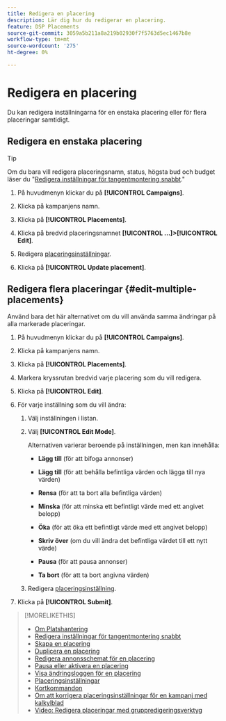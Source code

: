 ```yaml
---
title: Redigera en placering
description: Lär dig hur du redigerar en placering.
feature: DSP Placements
source-git-commit: 3059a5b211a8a219b02930f7f5763d5ec1467b8e
workflow-type: tm+mt
source-wordcount: '275'
ht-degree: 0%

---
```


# Redigera en placering

Du kan redigera inställningarna för en enstaka placering eller för flera placeringar samtidigt.

<!-- Some placements don't have this option. Clarify which placement types aren't eligible -- is it PG placements, or all placements using private inventory? And anything else? -->

## Redigera en enstaka placering

>[!TIP]
>
> Om du bara vill redigera placeringsnamn, status, högsta bud och budget läser du &quot;[Redigera inställningar för tangentmontering snabbt](/help/dsp/campaign-management/placements/placement-quick-edit.md).&quot;

1. På huvudmenyn klickar du på **[!UICONTROL Campaigns]**.

1. Klicka på kampanjens namn.

1. Klicka på **[!UICONTROL Placements]**.

1. Klicka på bredvid placeringsnamnet  **[!UICONTROL ...]>[!UICONTROL Edit]**.

1. Redigera [placeringsinställningar](placement-settings.md).

1. Klicka på **[!UICONTROL Update placement]**.

## Redigera flera placeringar {#edit-multiple-placements}

Använd bara det här alternativet om du vill använda samma ändringar på alla markerade placeringar.

1. På huvudmenyn klickar du på **[!UICONTROL Campaigns]**.

1. Klicka på kampanjens namn.

1. Klicka på **[!UICONTROL Placements]**.

1. Markera kryssrutan bredvid varje placering som du vill redigera.

1. Klicka på **[!UICONTROL Edit]**.

1. För varje inställning som du vill ändra:

   1. Välj inställningen i listan.

   1. Välj **[!UICONTROL Edit Mode]**.

      Alternativen varierar beroende på inställningen, men kan innehålla:

      * **Lägg till** (för att bifoga annonser)

      * **Lägg till** (för att behålla befintliga värden och lägga till nya värden)

      * **Rensa** (för att ta bort alla befintliga värden)

      * **Minska** (för att minska ett befintligt värde med ett angivet belopp)

      * **Öka** (för att öka ett befintligt värde med ett angivet belopp)

      * **Skriv över** (om du vill ändra det befintliga värdet till ett nytt värde)

      * **Pausa** (för att pausa annonser)

      * **Ta bort** (för att ta bort angivna värden)
   1. Redigera [placeringsinställning](placement-settings.md).


1. Klicka på **[!UICONTROL Submit]**.

>[!MORELIKETHIS]
>
>* [Om Platshantering](placement-about.md)
>* [Redigera inställningar för tangentmontering snabbt](placement-quick-edit.md)
>* [Skapa en placering](placement-create.md)
>* [Duplicera en placering](placement-duplicate.md)
>* [Redigera annonsschemat för en placering](placement-edit-ad-schedule.md)
>* [Pausa eller aktivera en placering](placement-pause-activate.md)
>* [Visa ändringsloggen för en placering](placement-change-log.md)
>* [Placeringsinställningar](placement-settings.md)
>* [Kortkommandon](/help/dsp/campaign-management/reports/keyboard-shortcuts.md)
>* [Om att korrigera placeringsinställningar för en kampanj med kalkylblad](/help/dsp/campaign-management/qa/qa-about.md)
>* [Video: Redigera placeringar med gruppredigeringsverktyg](https://experienceleague.adobe.com/docs/advertising-cloud-learn/tutorials/dsp/bulk-edit-placement-tools.html)

